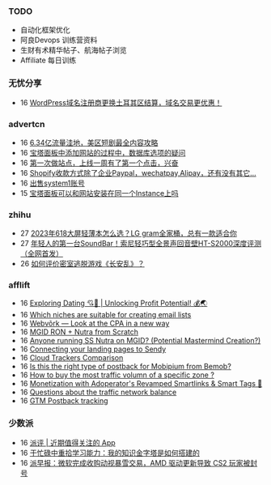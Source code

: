 ### TODO
-  自动化框架优化
-  阿良Devops 训练营资料
-  生财有术精华帖子、航海帖子浏览
-  Affiliate 每日训练

### 无忧分享
<!-- ruyo:START -->
-  16 [WordPress域名注册商更换土耳其区结算，域名交易更优惠！](https://51.ruyo.net/18499.html)<!-- ruyo:END -->

### advertcn
<!-- advertcn:START -->
-  16 [6.34亿流量洼地，美区短剧最全内容攻略](https://www.advertcn.com/forum.php?mod=viewthread&tid=112526)
-  16 [宝塔面板中添加网站的过程中，数据库选项的疑问](https://www.advertcn.com/forum.php?mod=viewthread&tid=112522)
-  16 [第一次做站点，上线一周有了第一个点击，兴奋](https://www.advertcn.com/forum.php?mod=viewthread&tid=112520)
-  16 [Shopify收款方式除了企业Paypal，wechatpay,Alipay，还有没有其它...](https://www.advertcn.com/forum.php?mod=viewthread&tid=112519)
-  16 [出售system1账号](https://www.advertcn.com/forum.php?mod=viewthread&tid=112517)
-  15 [宝塔面板可以和网站安装在同一个Instance上吗](https://www.advertcn.com/forum.php?mod=viewthread&tid=112512)<!-- advertcn:END -->

### zhihu
<!-- zhihu:START -->
-  27 [2023年618大屏轻薄本怎么选？LG gram全家桶，总有一款适合你](http://zhuanlan.zhihu.com/p/632641888?utm_campaign=rss&utm_medium=rss&utm_source=rss&utm_content=title)
-  27 [年轻人的第一台SoundBar！索尼轻巧型全景声回音壁HT-S2000深度评测（全网首发）](http://zhuanlan.zhihu.com/p/630990296?utm_campaign=rss&utm_medium=rss&utm_source=rss&utm_content=title)
-  26 [如何评价密室逃脱游戏《长安乱》？](http://www.zhihu.com/question/563950552/answer/3045961312?utm_campaign=rss&utm_medium=rss&utm_source=rss&utm_content=title)<!-- zhihu:END -->

### afflift
<!-- afflift:START -->
-  16 [Exploring Dating 💘🚀 | Unlocking Profit Potential! 💰🌏](https://afflift.com/f/threads/exploring-dating-%F0%9F%92%98%F0%9F%9A%80-unlocking-profit-potential-%F0%9F%92%B0%F0%9F%8C%8F.11752/)
-  16 [Which niches are suitable for creating email lists](https://afflift.com/f/threads/which-niches-are-suitable-for-creating-email-lists.11777/)
-  16 [Webvõrk — Look at the CPA in a new way](https://afflift.com/f/threads/webv%C3%B5rk-%E2%80%94-look-at-the-cpa-in-a-new-way.2820/)
-  16 [MGID RON + Nutra from Scratch](https://afflift.com/f/threads/mgid-ron-nutra-from-scratch.10949/)
-  16 [Anyone running SS Nutra on MGID? &lpar;Potential Mastermind Creation?&rpar;](https://afflift.com/f/threads/anyone-running-ss-nutra-on-mgid-potential-mastermind-creation.11639/)
-  16 [Connecting your landing pages to Sendy](https://afflift.com/f/threads/connecting-your-landing-pages-to-sendy.7089/)
-  16 [Cloud Trackers Comparison](https://afflift.com/f/threads/cloud-trackers-comparison.10165/)
-  16 [Is this the right type of postback for Mobipium from Bemob?](https://afflift.com/f/threads/is-this-the-right-type-of-postback-for-mobipium-from-bemob.11792/)
-  16 [How to buy the most traffic volumn of a specific zone ?](https://afflift.com/f/threads/how-to-buy-the-most-traffic-volumn-of-a-specific-zone.11778/)
-  16 [Monetization with Adoperator&#39;s Revamped Smartlinks &amp; Smart Tags 🚀](https://afflift.com/f/threads/monetization-with-adoperators-revamped-smartlinks-smart-tags-%F0%9F%9A%80.11772/)
-  16 [Questions about the traffic network balance](https://afflift.com/f/threads/questions-about-the-traffic-network-balance.11795/)
-  16 [GTM Postback tracking](https://afflift.com/f/threads/gtm-postback-tracking.11779/)<!-- afflift:END -->

### 少数派
<!-- sspai:START -->
-  16 [派评 | 近期值得关注的 App](https://sspai.com/post/83631)
-  16 [于忙碌中重拾学习能力：我的知识金字塔是如何搭建的](https://sspai.com/post/83231)
-  16 [派早报：微软完成收购动视暴雪交易，AMD 驱动更新导致 CS2 玩家被封号](https://sspai.com/post/83587)<!-- sspai:END -->
